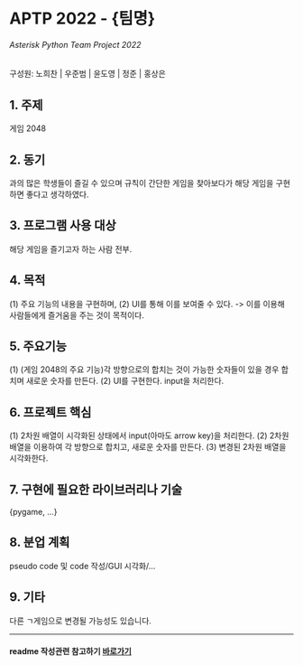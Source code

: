# APTP 2022 - **{팀명}**
###### Asterisk Python Team Project 2022
구성원: 노희찬 | 우준범 | 윤도영 | 정준 | 홍상은

## 1. 주제
게임 2048

## 2. 동기
과의 많은 학생들이 즐길 수 있으며 규칙이 간단한 게임을 찾아보다가 해당 게임을 구현하면 좋다고 생각하였다. 

## 3. 프로그램 사용 대상
해당 게임을 즐기고자 하는 사람 전부. 

## 4. 목적
(1) 주요 기능의 내용을 구현하며, 
(2) UI를 통해 이를 보여줄 수 있다. 
-> 이를 이용해 사람들에게 즐거움을 주는 것이 목적이다. 

## 5. 주요기능
(1) (게임 2048의 주요 기능)각 방향으로의 합치는 것이 가능한 숫자들이 있을 경우 합치며 새로운 숫자를 만든다. 
(2) UI를 구현한다. input을 처리한다. 

## 6. 프로젝트 핵심
(1) 2차원 배열이 시각화된 상태에서 input(아마도 arrow key)을 처리한다. 
(2) 2차원 배열을 이용하여 각 방향으로 합치고, 새로운 숫자를 만든다. 
(3) 변경된 2차원 배열을 시각화한다. 

## 7. 구현에 필요한 라이브러리나 기술
{pygame, ...}

## 8. **분업 계획**
pseudo code 및 code 작성/GUI 시각화/...

## 9. 기타
다른 ㄱ게임으로 변경될 가능성도 있습니다. 

<hr>

#### readme 작성관련 참고하기 [바로가기](https://heropy.blog/2017/09/30/markdown/)




